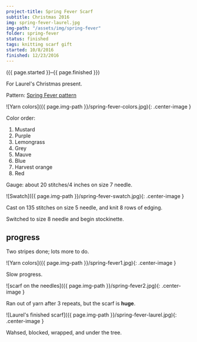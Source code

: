 ```yaml
---
project-title: Spring Fever Scarf
subtitle: Christmas 2016
img: spring-fever-laurel.jpg
img-path: "/assets/img/spring-fever"
folder: spring-fever
status: finished
tags: knitting scarf gift
started: 10/8/2016
finished: 12/23/2016
---
```

<p class="center">({{ page.started }}–{{ page.finished }})</p>

For Laurel's Christmas present.

Pattern: [Spring Fever pattern](http://www.ravelry.com/patterns/library/spring-fever-2)

![Yarn colors]({{ page.img-path }}/spring-fever-colors.jpg){: .center-image }

Color order:

1. Mustard
2. Purple
3. Lemongrass
4. Grey
5. Mauve
6. Blue
7. Harvest orange
8. Red

Gauge: about 20 stitches/4 inches on size 7 needle.

![Swatch]({{ page.img-path }}/spring-fever-swatch.jpg){: .center-image }

Cast on 135 stitches on size 5 needle, and knit 8 rows of edging.

Switched to size 8 needle and begin stockinette.

## progress
Two stripes done; lots more to do.

![Yarn colors]({{ page.img-path }}/spring-fever1.jpg){: .center-image }

Slow progress.

![scarf on the needles]({{ page.img-path }}/spring-fever2.jpg){: .center-image }

Ran out of yarn after 3 repeats, but the scarf is <strong>huge</strong>.

![Laurel's finished scarf]({{ page.img-path }}/spring-fever-laurel.jpg){: .center-image }

Wahsed, blocked, wrapped, and under the tree.